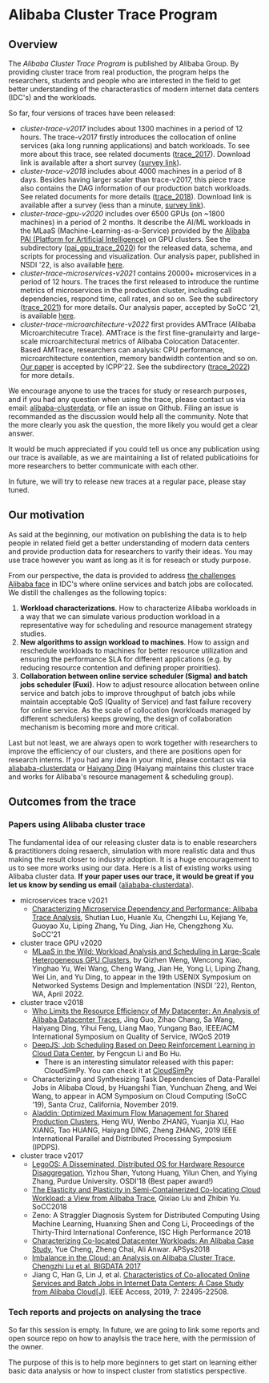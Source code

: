 # Alibaba Cluster Trace Program

## Overview

The *Alibaba Cluster Trace Program* is published by Alibaba Group. By providing cluster trace from real production, the program helps the researchers, students and people who are interested in the field to get better understanding of the characterastics of modern internet data centers (IDC's) and the workloads.

So far, four versions of traces have been released:

* *cluster-trace-v2017* includes about 1300 machines in a period of 12 hours. The trace-v2017 firstly introduces the collocation of online services (aka long running applications) and batch workloads. To see more about this trace, see related documents ([trace_2017](./cluster-trace-v2017/trace_201708.md)). Download link is available after a short survey ([survey link](https://goo.gl/forms/eOoe6DwZQpd2H5n53)).
* *cluster-trace-v2018* includes about 4000 machines in a period of 8 days. Besides having larger scaler than trace-v2017, this piece trace also contains  the DAG information of our production batch workloads. See related documents for more details ([trace_2018](./cluster-trace-v2018/trace_2018.md)). Download link is available after a survey (less than a minute, [survey link](http://alibabadeveloper.mikecrm.com/BdJtacN)).
* *cluster-trace-gpu-v2020* includes over 6500 GPUs (on ~1800 machines)  in a period of 2 months. It describe the AI/ML workloads in the MLaaS (Machine-Learning-as-a-Service) provided by the [Alibaba PAI (Platform for Artificial Intelligence)](https://www.alibabacloud.com/product/machine-learning) on GPU clusters. See the subdirectory ([pai_gpu_trace_2020](./cluster-trace-gpu-v2020/README.md)) for the released data, schema, and scripts for processing and visualization. Our analysis paper, published in NSDI '22, is also available [here](https://home.cse.ust.hk/~weiwa/papers/weng-nsdi22.pdf).
* *cluster-trace-microservices-v2021* contains 20000+ microservices in a period of 12 hours. The traces the first released to introduce the runtime metrics of microservices in the production cluster, including call dependencies, respond time, call rates, and so on. See the subdirectory ([trace_2021](./cluster-trace-microservices-v2021/README.md)) for more details. Our analysis paper, accepted by SoCC '21, is available [here](http://cloud.siat.ac.cn/pdca/socc2021-AlibabaTraceAnalysis.pdf).
* *cluster-trace-microarchitecture-v2022* first provides AMTrace (Alibaba Microarchitecutre Trace). AMTrace is the first fine-granulairty and large-scale microarchitectural metrics of Alibaba Colocation Datacenter. Based AMTrace, researchers can analysis: CPU performance, microarchitecture contention, memory bandwidth contention and so on. [Our paper](https://doi.org/10.1145/3545008.3545026) is accepted by ICPP'22. See the subdirectory ([trace_2022](./cluster-trace-microarchitecture-v2022/README.md)) for more details.

We encourage anyone to use the traces for study or research purposes, and if you had any question when using the trace, please contact us via email: [alibaba-clusterdata](mailto:alibaba-clusterdata@list.alibaba-inc.com), or file an issue on Github. Filing an issue is recommanded as the discussion would help all the community. Note that the more clearly you ask the question, the more likely you would get a clear answer.

It would be much appreciated if you could tell us once any publication using our trace is available, as we are maintaining a list of related publicatioins for more researchers to better communicate with each other.

In future, we will try to release new traces at a regular pace, please stay tuned.

## Our motivation

As said at the beginning, our motivation on publishing the data is to help people in related field get a better understanding of modern data centers and provide production data for researchers to varify their ideas. You may use trace however you want as long as it is for reseach or study purpose.

From our perspective, the data is provided to address [the challenges Alibaba face](https://github.com/alibaba/clusterdata/wiki/About-Alibaba-cluster-and-why-we-open-the-data) in IDC's where online services and batch jobs are collocated.  We distill the challenges as the following topics:

1. **Workload characterizations**. How to characterize Alibaba workloads in a way that we can simulate various production workload in a representative way for scheduling and resource management strategy studies.
2. **New algorithms to assign workload to machines**. How to assign and reschedule workloads to machines for better resource utilization and ensuring the performance SLA for different applications (e.g. by reducing resource contention and defining proper proirities).
3. **Collaboration between online service scheduler (Sigma) and batch jobs scheduler (Fuxi)**. How to adjust resource allocation between online service and batch jobs to improve throughput of batch jobs while maintain acceptable QoS (Quality of Service) and fast failure recovery for online service. As the scale of collocation (workloads managed by different schedulers) keeps growing, the design of collaboration mechanism is becoming more and more critical.

Last but not least, we are always open to work together with researchers to improve the efficiency of our clusters, and there are positions open for research interns. If you had any idea in your mind, please contact us via [aliababa-clusterdata](mailto:alibaba-clusterdata@list.alibaba-inc.com) or [Haiyang Ding](mailto:haiyang.dhy@alibaba-inc.com) (Haiyang maintains this cluster trace and works for Alibaba's resource management & scheduling group).

## Outcomes from the trace

### Papers using Alibaba cluster trace

The fundamental idea of our releasing cluster data is to enable researchers & practitioners doing resaerch, simulation with more realistic data and thus making the result closer to industry adoption. It is a huge encouragement to us to see more works using our data. Here is a list of existing works using Alibaba cluster data. **If your paper uses our trace, it would be great if you let us know by sending us email** ([aliababa-clusterdata](mailto:alibaba-clusterdata@list.alibaba-inc.com)).


* microservices trace v2021
  * [Characterizing Microservice Dependency and Performance: Alibaba Trace Analysis](http://cloud.siat.ac.cn/pdca/socc2021-AlibabaTraceAnalysis.pdf), Shutian Luo, Huanle Xu, Chengzhi Lu, Kejiang Ye, Guoyao Xu, Liping Zhang, Yu Ding, Jian He, Chengzhong Xu. SoCC'21
* cluster trace GPU v2020
  * [MLaaS in the Wild: Workload Analysis and Scheduling in Large-Scale Heterogeneous GPU Clusters](https://home.cse.ust.hk/~weiwa/papers/weng-nsdi22.pdf), by Qizhen Weng, Wencong Xiao, Yinghao Yu, Wei Wang, Cheng Wang, Jian He, Yong Li, Liping Zhang, Wei Lin, and Yu Ding, to appear in the 19th USENIX Symposium on Networked Systems Design and Implementation (NSDI ’22), Renton, WA, April 2022.
* cluster trace v2018
  * [Who Limits the Resource Efficiency of My Datacenter: An Analysis of Alibaba Datacenter Traces](https://dl.acm.org/citation.cfm?doid=3326285.3329074), Jing Guo, Zihao Chang, Sa Wang, Haiyang Ding, Yihui Feng, Liang Mao, Yungang Bao, IEEE/ACM International Symposium on Quality of Service, IWQoS 2019
  * [DeepJS: Job Scheduling Based on Deep Reinforcement Learning in Cloud Data Center](https://github.com/RobertLexis/CloudSimPy/blob/master/playground/paper/F0049-4.19.pdf), by Fengcun Li and Bo Hu.
    * There is an interesting simulator released with this paper: CloudSimPy. You can check it at [CloudSimPy](https://github.com/RobertLexis/CloudSimPy)
  * Characterizing and Synthesizing Task Dependencies of Data-Parallel Jobs in Alibaba Cloud, by Huangshi Tian, Yunchuan Zheng, and Wei Wang, to appear in ACM Symposium on Cloud Computing (SoCC '19), Santa Cruz, California, November 2019.
  * [Aladdin: Optimized Maximum Flow Management for Shared Production Clusters](https://ieeexplore.ieee.org/abstract/document/8821038), Heng WU, Wenbo ZHANG, Yuanjia XU, Hao XIANG, Tao HUANG, Haiyang DING, Zheng ZHANG, 2019 IEEE International Parallel and Distributed Processing Symposium (IPDPS).
* cluster trace v2017
  * [LegoOS: A Disseminated, Distributed OS for Hardware Resource Disaggregation](https://www.usenix.org/system/files/osdi18-shan.pdf), Yizhou Shan, Yutong Huang, Yilun Chen, and Yiying Zhang, Purdue University. OSDI'18 (Best paper award!)
  * [The Elasticity and Plasticity in Semi-Containerized Co-locating Cloud Workload: a View from Alibaba Trace](https://dl.acm.org/citation.cfm?id=3267830), Qixiao Liu and Zhibin Yu. SoCC2018
  * Zeno: A Straggler Diagnosis System for Distributed Computing Using Machine Learning, Huanxing Shen and Cong Li, Proceedings of the Thirty-Third International Conference, ISC High Performance 2018
  * [Characterizing Co-located Datacenter Workloads: An Alibaba Case Study](https://arxiv.org/pdf/1808.02919.pdf), Yue Cheng, Zheng Chai, Ali Anwar. APSys2018
  * [Imbalance in the Cloud: an Analysis on Alibaba Cluster Trace, Chengzhi Lu et al. BIGDATA 2017](http://cloud.siat.ac.cn/~ye/Imbalance_Ye_2017.pdf)
  * Jiang C, Han G, Lin J, et al. [Characteristics of Co-allocated Online Services and Batch Jobs in Internet Data Centers: A Case Study from Alibaba Cloud[J]](https://ieeexplore.ieee.org/stamp/stamp.jsp?arnumber=8636497). IEEE Access, 2019, 7: 22495-22508.

### Tech reports and projects on analysing the trace

So far this session is empty. In future, we are going to link some reports and open source repo on how to anaylsis the trace here, with the permission of the owner.

The purpose of this is to help more beginners to get start on learning either basic data analysis or how to inspect cluster from statistics perspective.
